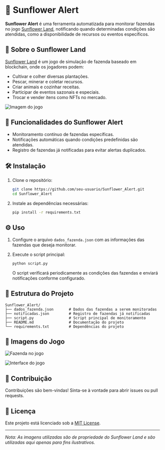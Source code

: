 
# 🌻 Sunflower Alert

**Sunflower Alert** é uma ferramenta automatizada para monitorar fazendas no jogo [Sunflower Land](https://sunflower-land.com/), notificando quando determinadas condições são atendidas, como a disponibilidade de recursos ou eventos específicos.

## 🧭 Sobre o Sunflower Land

[Sunflower Land](https://sunflower-land.com/) é um jogo de simulação de fazenda baseado em blockchain, onde os jogadores podem:

- Cultivar e colher diversas plantações.
- Pescar, minerar e coletar recursos.
- Criar animais e cozinhar receitas.
- Participar de eventos sazonais e especiais.
- Trocar e vender itens como NFTs no mercado.

![Imagem do jogo](https://sunflower-land.com/images/og-image.png)

## 🚀 Funcionalidades do Sunflower Alert

- Monitoramento contínuo de fazendas específicas.
- Notificações automáticas quando condições predefinidas são atendidas.
- Registro de fazendas já notificadas para evitar alertas duplicados.

## 🛠️ Instalação

1. Clone o repositório:

   ```bash
   git clone https://github.com/seu-usuario/Sunflower_Alert.git
   cd Sunflower_Alert
   ```

2. Instale as dependências necessárias:

   ```bash
   pip install -r requirements.txt
   ```

## ⚙️ Uso

1. Configure o arquivo `dados_fazenda.json` com as informações das fazendas que deseja monitorar.

2. Execute o script principal:

   ```bash
   python script.py
   ```

   O script verificará periodicamente as condições das fazendas e enviará notificações conforme configurado.

## 📁 Estrutura do Projeto

```
Sunflower_Alert/
├── dados_fazenda.json       # Dados das fazendas a serem monitoradas
├── notificadas.json         # Registro de fazendas já notificadas
├── script.py                # Script principal de monitoramento
├── README.md                # Documentação do projeto
└── requirements.txt         # Dependências do projeto
```

## 📸 Imagens do Jogo

![Fazenda no jogo](https://sunflower-land.com/images/farm.png)

![Interface do jogo](https://sunflower-land.com/images/interface.png)

## 🤝 Contribuição

Contribuições são bem-vindas! Sinta-se à vontade para abrir issues ou pull requests.

## 📄 Licença

Este projeto está licenciado sob a [MIT License](LICENSE).

---

*Nota: As imagens utilizadas são de propriedade do Sunflower Land e são utilizadas aqui apenas para fins ilustrativos.*
